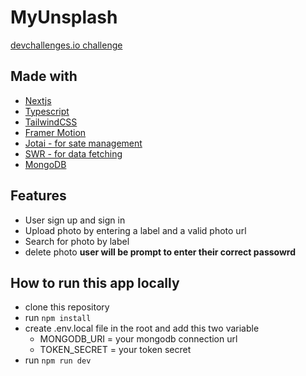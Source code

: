 # MyUnsplash

[devchallenges.io challenge](https://devchallenges.io)

## Made with

- [Nextjs](https://nextjs.org)
- [Typescript](https://www.typescriptlang.org)
- [TailwindCSS](https://tailwindcss.com)
- [Framer Motion](https://framer.com/motion)
- [Jotai - for sate management](https://jotai.org)
- [SWR - for data fetching](https://swr.vercel.app)
- [MongoDB](https://www.mongodb.com)

## Features

- User sign up and sign in
- Upload photo by entering a label and a valid photo url
- Search for photo by label
- delete photo **user will be prompt to enter their correct passowrd**

## How to run this app locally

- clone this repository
- run `npm install`
- create .env.local file in the root and add this two variable  
  - MONGODB_URI = your mongodb connection url
  - TOKEN_SECRET = your token secret
- run `npm run dev`
